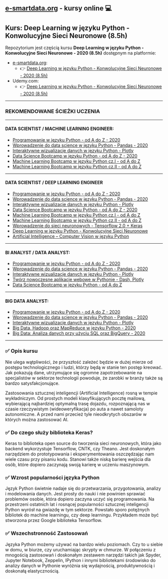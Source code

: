 ## [e-smartdata.org](https://e-smartdata.org/) - kursy online :computer:
## Kurs: Deep Learning w języku Python - Konwolucyjne Sieci Neuronowe (8.5h) 
Repozytorium jest częścią kursu **Deep Learning w języku Python - Konwolucyjne Sieci Neuronowe - 2020 (8.5h)** dostępnym na platformie:
* [e-smartdata.org](https://e-smartdata.org/):
  * :point_right: [Deep Learning w języku Python - Konwolucyjne Sieci Neuronowe - 2020 (8.5h)](https://e-smartdata.teachable.com/p/deep-learning-w-jezyku-python-konwolucyjne-sieci-neuronowe)
* Udemy.com:
  * :point_right: [Deep Learning w języku Python - Konwolucyjne Sieci Neuronowe - 2020 (8.5h)](https://www.udemy.com/course/deep-learning-w-jezyku-python/?referralCode=24567C4A18A3F17E0B47)
  
---
### REKOMENDOWANE ŚCIEŻKI UCZENIA
---
#### DATA SCIENTIST / MACHINE LEARNING ENGINEER:

* [Programowanie w języku Python - od A do Z - 2020](https://www.udemy.com/course/programowanie-w-jezyku-python/?referralCode=C7E5AD6D60ADCBDEF759)
* [Wprowadzenie do data science w języku Python - Pandas - 2020](https://www.udemy.com/course/wprowadzenie-data-science/?referralCode=D85D646D30D785FD5277)
* [Interaktywne wizualizacje danych w języku Python - Plotly](https://www.udemy.com/course/wizualizacje-danych-python/?referralCode=A548AF40A5D2D658DAE6)
* [Data Science Bootcamp w języku Python - od A do Z - 2020](https://www.udemy.com/course/data-science-bootcamp-python/?referralCode=7ACF0CA84807A88740FB)
* [Machine Learning Bootcamp w języku Python cz.I - od A do Z](https://www.udemy.com/course/machine-learning-bootcamp-w-jezyku-python/?referralCode=92994CE6227390CFA9D7)
* [Machine Learning Bootcamp w języku Python cz.II - od A do Z](https://www.udemy.com/course/machine-learning-bootcamp-w-jezyku-python-ii/?referralCode=AE397842FEFADB697DC8)
---
#### DATA SCIENTIST / DEEP LEARNING ENGINEER

* [Programowanie w języku Python - od A do Z - 2020](https://www.udemy.com/course/programowanie-w-jezyku-python/?referralCode=C7E5AD6D60ADCBDEF759)
* [Wprowadzenie do data science w języku Python - Pandas - 2020](https://www.udemy.com/course/wprowadzenie-data-science/?referralCode=D85D646D30D785FD5277)
* [Interaktywne wizualizacje danych w języku Python - Plotly](https://www.udemy.com/course/wizualizacje-danych-python/?referralCode=A548AF40A5D2D658DAE6)
* [Data Science Bootcamp w języku Python - od A do Z - 2020](https://www.udemy.com/course/data-science-bootcamp-python/?referralCode=7ACF0CA84807A88740FB)
* [Machine Learning Bootcamp w języku Python cz.I - od A do Z](https://www.udemy.com/course/machine-learning-bootcamp-w-jezyku-python/?referralCode=92994CE6227390CFA9D7)
* [Machine Learning Bootcamp w języku Python cz.II - od A do Z](https://www.udemy.com/course/machine-learning-bootcamp-w-jezyku-python-ii/?referralCode=AE397842FEFADB697DC8)
* [Wprowadzenie do sieci neuronowych - Tensorflow 2.0 + Keras](https://www.udemy.com/course/wprowadzenie-tensorflow-keras/?referralCode=74356FE803194F2C3C42)
* [Deep Learning w języku Python - Konwolucyjne Sieci Neuronowe](https://www.udemy.com/course/deep-learning-w-jezyku-python/?referralCode=24567C4A18A3F17E0B47)
* [Artificial Intelligence – Computer Vision w języku Python](https://www.udemy.com/course/artificial-intelligence-computer-vision/?referralCode=09C26CA07A8F6DF74148)
---
#### BI ANALYST / DATA ANALYST:

* [Programowanie w języku Python - od A do Z - 2020](https://www.udemy.com/course/programowanie-w-jezyku-python/?referralCode=C7E5AD6D60ADCBDEF759)
* [Wprowadzenie do data science w języku Python - Pandas - 2020](https://www.udemy.com/course/wprowadzenie-data-science/?referralCode=D85D646D30D785FD5277)
* [Interaktywne wizualizacje danych w języku Python - Plotly](https://www.udemy.com/course/wizualizacje-danych-python/?referralCode=A548AF40A5D2D658DAE6)
* [Twórz nowoczesne aplikacje webowe w Pythonie - Dash, Plotly](https://www.udemy.com/course/aplikacje-webowe-dash/?referralCode=40C44F12D311213BEC48)
* [Data Science Bootcamp w języku Python - od A do Z](https://www.udemy.com/course/data-science-bootcamp-python/?referralCode=7ACF0CA84807A88740FB)
---
#### BIG DATA ANALYST:

* [Programowanie w języku Python - od A do Z - 2020](https://www.udemy.com/course/programowanie-w-jezyku-python/?referralCode=C7E5AD6D60ADCBDEF759)
* [Wprowadzenie do data science w języku Python - Pandas - 2020](https://www.udemy.com/course/wprowadzenie-data-science/?referralCode=D85D646D30D785FD5277)
* [Interaktywne wizualizacje danych w języku Python - Plotly](https://www.udemy.com/course/wizualizacje-danych-python/?referralCode=A548AF40A5D2D658DAE6)
* [Big Data, Hadoop oraz MapReduce w języku Python - 2020](https://www.udemy.com/course/big-data-hadoop-mapreduce/?referralCode=5D8569C9A3FC2D232B67)
* [Big Data: Analiza danych przy użyciu SQL oraz BigQuery - 2020](https://www.udemy.com/course/big-data-bigquery/?referralCode=10C0A466D6710285AEC6)
---
### :white_check_mark: Opis kursu

Nie ulega wątpliwości, że przyszłość zależeć będzie w dużej mierze od postępu technologicznego i ludzi, którzy będą w 
stanie ten postęp kreować. Jak pokazują dane, utrzymujące się ogromne zapotrzebowanie na specjalistów w sektorze 
technologii powoduje, że zarobki w branży także są bardzo satysfakcjonujące.

Zastosowania sztucznej inteligencji (Artificial Intelligence) rosną w tempie wykładniczym. Od prostych modeli 
klasyfikujących pocztę mailową, wybierającą najbardziej optymalną trasę dojazdu, rozpoznającą nas w czasie 
rzeczywistym (wideoweryfikacja) po auta a nawet samoloty autonomiczne. A przed nami przecież tyle nieodkrytych 
obszarów w których można zastosować AI.

### :white_check_mark: Do czego służy biblioteka Keras?

Keras to biblioteka open source do tworzenia sieci neuronowych, która jako backend wykorzystuje Tensorflow, CNTK, 
czy Theano. Jest doskonałym narzędziem do prototypowania i eksperymentowania oszczędzając nam wiele czasu przy 
pisaniu kodu. Stanowi także niską barierę wejścia dla osób, które dopiero zaczynają swoją karierę w uczeniu maszynowym.

### :white_check_mark: Wzrost popularności języka Python

Język Python świetnie nadaje się do przetwarzania, przygotowania, analizy i modelowania danych. Jest prosty do 
nauki i nie powinien sprawiać problemów osobie, która dopiero zaczyna uczyć się programowania. Na przestrzeni 
ostatnich lat i rosnącej popularności sztucznej inteligencji Python wyrósł na gwiazdę w tym sektorze. Powstało 
sporo potężnych bibliotek do machine learningu, czy deep learningu. Przykładem może być stworzona przez Google 
biblioteka Tensorflow.

### :white_check_mark: Wszechstronność Zastosowań

Języka Python możemy używać na bardzo wielu poziomach. Czy to u siebie w domu, w biurze, czy uruchamiając skrypty 
w chmurze. W połączeniu z mnogością zastosowań i doskonałym zestawem narzędzi takich jak Spyder, Jupyter Notebook, 
Zeppelin, IPython i innymi bibliotekami środowisko do analizy danych w Pythonie wyróżnia się wydajnością, 
produktywnością i doskonałą elastycznością.
